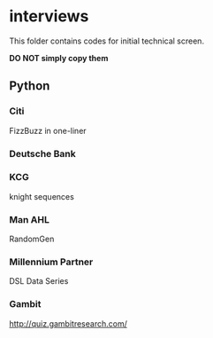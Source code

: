 interviews
==========

This folder contains codes for initial technical screen.

**DO NOT simply copy them**

## Python
### Citi
FizzBuzz in one-liner
### Deutsche Bank

### KCG
knight sequences
### Man AHL
RandomGen
### Millennium Partner
DSL Data Series
### Gambit
http://quiz.gambitresearch.com/